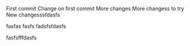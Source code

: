 First commit
Change on first commit
More changes
More changess to try
New changesssfdasfs

fasfas
fasfs
fadsfsfdasfs

fasfsfffdasfs
